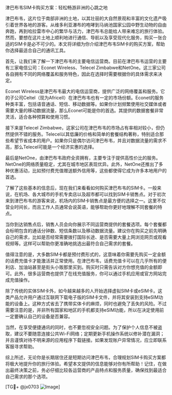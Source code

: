 津巴布韦SIM卡购买方案：轻松畅游非洲的心跳之地

津巴布韦，这片位于南部非洲的土地，以其壮丽的大自然景观和丰富的文化遗产吸引着世界各地的游客。从维多利亚瀑布的咆哮到马纳池国家公园中野生动物的自由奔跑，再到哈拉雷市中心的繁华与活力，津巴布韦总能给人带来难忘的旅行体验。然而，要想在这片土地上顺利地进行通信、导航以及享受现代化服务，购买一张合适的SIM卡是必不可少的。本文将详细为你介绍津巴布韦SIM卡的购买方案，帮助你选择最适合自己的通讯工具。

首先，让我们来了解一下津巴布韦的主要电信运营商。目前在津巴布韦运营的主要有三家电信公司：Econet Wireless、Telecel Zimbabwe和NetOne。这三家公司各自拥有不同的网络覆盖和服务特色，因此在选择时需要根据你的具体需求来决定。

Econet Wireless是津巴布韦最大的电信运营商，提供广泛的网络覆盖和服务。它的子公司Celtel（现为Africell）在津巴布韦也有一定的市场份额。Econet的服务种类丰富，包括语音通话、短信、移动数据等。如果你计划频繁使用社交媒体或者需要大量的移动数据流量，那么Econet可能是你的首选。其提供的数据套餐非常灵活，适合各种预算和使用习惯。

接下来是Telecel Zimbabwe，这家公司在津巴布韦的市场占有率相对较小，但仍然提供不错的服务。Telecel以其低廉的价格和简单的套餐结构著称，特别适合那些希望节省成本的用户。如果你只是偶尔访问津巴布韦，并且对数据流量的需求不高，那么Telecel可能是一个经济实惠的选择。

最后是NetOne，由津巴布韦政府全资拥有，主要专注于提供高性价比的服务。NetOne的网络质量稳定，尤其在城市地区表现优异。此外，NetOne还推出了多种优惠活动，比如预付费充值赠送额外信用等，这些都使得它成为许多本地用户的首选。

了解了这些基本的信息后，现在我们来看看如何购买津巴布韦的SIM卡。一般来说，在机场、各大城市的手机专卖店以及超市都可以找到SIM卡销售点。对于初次来到津巴布韦的游客来说，机场内的SIM卡销售点是最方便的选择之一。这里不仅营业时间长，而且工作人员通常会说英语，能够帮助你更好地理解不同套餐的特点。

当你到达销售点后，销售人员会向你展示不同运营商提供的套餐选项。每个套餐都会标明包含的通话分钟数、短信条数以及移动数据流量。建议你在购买之前先明确自己的需求，比如是否经常需要拨打国际长途、是否需要大量上网浏览网页或观看视频等。这样可以帮助你更准确地挑选出最符合自己需求的套餐。

值得注意的是，大多数SIM卡都是预付费形式的，这意味着你需要先购买一定金额的话费充值卡才能激活并正常使用。在津巴布韦，话费充值卡可以在几乎所有的便利店、加油站甚至是街头小贩那里买到。购买时只需告诉对方你想充值的金额即可。此外，很多运营商也提供了在线充值服务，你可以通过手机应用或官方网站完成充值操作。

除了传统的实体SIM卡外，如今越来越多的人开始选择虚拟SIM卡或eSIM卡。这类产品允许用户通过互联网下载电子版的SIM卡文件，并将其安装到支持eSIM功能的设备上。这种方式省去了携带实体卡的麻烦，同时也避免了丢失的风险。不过需要注意的是，并非所有国家和地区的手机都支持eSIM功能，所以在决定使用前一定要确认自己的设备是否兼容。

当然，在享受便捷通讯的同时，也不要忽视安全问题。为了保护个人信息不被盗取，建议不要随意连接公共Wi-Fi网络；定期更新手机操作系统以修补潜在漏洞；并且谨慎对待不明来源的应用程序下载链接。如果发现账户异常情况，应立即联系客服寻求帮助。

综上所述，无论你是长期居住还是短期访问津巴布韦，合理规划SIM卡购买方案都将极大地提升你的旅行体验。希望本文提供的信息能够对你有所帮助！记住，在做出最终决策之前，务必仔细比较各运营商的产品特点和服务质量，确保找到最适合自己需求的那个选项。

[TG💪+ @jx0703 ![Image](https://github.com/user-attachments/assets/dbca1d08-cadb-493c-b0ec-ad6f7a83f270)]